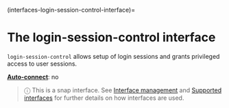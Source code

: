 (interfaces-login-session-control-interface)=
# The login-session-control interface

`login-session-control` allows setup of login sessions and grants privileged access to user sessions.

**[Auto-connect](/t/interface-management/6154#heading--auto-connections)**: no</br>

> ⓘ  This is a snap interface. See [Interface management](/) and [Supported interfaces](/interfaces/index) for further details on how interfaces are used.

